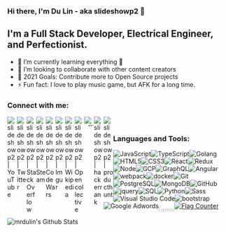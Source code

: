 ### Hi there, I'm Du Lin - aka slideshowp2 👋

## I'm a Full Stack Developer, Electrical Engineer, and Perfectionist.
- 🌱 I’m currently learning everything 🤣
- 👯 I’m looking to collaborate with other content creators
- 🥅 2021 Goals: Contribute more to Open Source projects
- ⚡ Fun fact: I love to play music game, but AFK for a long time.

### Connect with me:

[<img align="left" alt="slideshowp2 | YouTube" width="22px" src="https://cdn.jsdelivr.net/npm/simple-icons@v3/icons/youtube.svg" />][youtube]
[<img align="left" alt="slideshowp2 | Twitter" width="22px" src="https://cdn.jsdelivr.net/npm/simple-icons@v3/icons/twitter.svg" />][twitter]
[<img align="left" alt="slideshowp2 | Stack Overflow" width="22px" src="https://cdn.jsdelivr.net/npm/simple-icons@3.4.0/icons/stackoverflow.svg" />][stackoverflow]
[<img align="left" alt="slideshowp2 | Steam" width="22px" src="https://cdn.jsdelivr.net/npm/simple-icons@3.4.0/icons/steam.svg" />][steam]
[<img align="left" alt="slideshowp2 | CodeWars" width="22px" src="https://cdn.jsdelivr.net/npm/simple-icons@3.4.0/icons/codewars.svg" />][codewars]
[<img align="left" alt="slideshowp2 | Imgur" width="22px" src="https://cdn.jsdelivr.net/npm/simple-icons@3.4.0/icons/imgur.svg" />][imgur]
[<img align="left" alt="slideshowp2 | Wikipedia" width="22px" src="https://cdn.jsdelivr.net/npm/simple-icons@3.4.0/icons/wikipedia.svg" />][wikipedia]
[<img align="left" alt="slideshowp2 | Opencollective" width="22px" src="https://cdn.jsdelivr.net/npm/simple-icons@3.4.0/icons/opencollective.svg" />][opencollective]
[<img align="left" src="https://d2fltix0v2e0sb.cloudfront.net/dev-badge.svg" alt="official_dulin's DEV Profile" height="22" width="22">][dev.to]
[<img align="left" alt="slideshowp2 | hackerrank" width="22px" src="https://cdn.jsdelivr.net/npm/simple-icons@3.4.0/icons/hackerrank.svg" />][hackerrank]
[<img align="left" alt="slideshowp2 | producthunt" width="22px" src="https://cdn.jsdelivr.net/npm/simple-icons@3.4.0/icons/producthunt.svg" />][producthunt]


<br />

### Languages and Tools:

<img align="left" alt="JavaScript" src="https://img.icons8.com/color/36/000000/javascript.png"/>
<img align="left" alt="TypeScript" src="https://img.icons8.com/color/36/000000/typescript.png"/>
<img align="left" alt="Golang" src="https://img.icons8.com/color/36/000000/golang.png"/>
<img align="left" alt="HTML5" src="https://img.icons8.com/color/36/000000/html-5.png"/>
<img align="left" alt="CSS3" src="https://img.icons8.com/color/36/000000/css3.png"/>
<img align="left" alt="React" src="https://img.icons8.com/plasticine/36/000000/react.png"/>
<img align="left" alt="Redux" src="https://img.icons8.com/color/36/000000/redux.png"/>
<img align="left" alt="Node" src="https://img.icons8.com/color/36/000000/nodejs.png"/>
<img align="left" alt="GCP" src="https://img.icons8.com/color/36/000000/google-cloud-platform.png"/>
<img align="left" alt="GraphQL" src="https://img.icons8.com/color/36/000000/graphql.png"/>
<img align="left" alt="Angular" src="https://img.icons8.com/color/36/000000/angularjs.png"/>
<img align="left" alt="webpack" src="https://img.icons8.com/dusk/36/000000/webpack.png"/>
<img align="left" alt="docker" src="https://img.icons8.com/dusk/36/000000/docker.png"/>
<img align="left" alt="Git" src="https://img.icons8.com/color/36/000000/git.png"/>
<img align="left" alt="PostgreSQL" src="https://img.icons8.com/color/36/000000/postgreesql.png"/>
<img align="left" alt="MongoDB" src="https://img.icons8.com/color/36/000000/mongodb.png"/>
<img align="left" alt="GitHub" src="https://img.icons8.com/fluent/36/000000/github.png"/>
<img align="left" alt="jquery" src="https://img.icons8.com/ios-filled/36/000000/jquery.png"/>
<img align="left" alt="SQL" src="https://img.icons8.com/wired/36/000000/sql.png"/>
<img align="left" alt="Python" src="https://img.icons8.com/color/36/000000/python.png"/>
<img align="left" alt="Sass" src="https://img.icons8.com/color/36/000000/sass.png"/>
<img align="left" alt="Visual Studio Code" src="https://img.icons8.com/fluent/36/000000/visual-studio-code-2019.png"/>
<img align="left" alt="bootstrap" src="https://img.icons8.com/color/36/000000/bootstrap.png"/>
<img align="left" alt="Google Adwords" src="https://img.icons8.com/nolan/36/google-adwords.png"/>
<img align="left" alt="express" width="36px" src="https://raw.githubusercontent.com/github/explore/78df643247d429f6cc873026c0622819ad797942/topics/express/express.png" />

<br />
<br />
<br />
<br />

<img align="left" alt="mrdulin's Github Stats" src="https://github-readme-stats.mrdulin.vercel.app/api?username=mrdulin&show_icons=true&theme=radical" />

<!-- hide counter -->
<a href="https://info.flagcounter.com/ab0j"><img src="https://s11.flagcounter.com/count2/ab0j/bg_FFFFFF/txt_000000/border_CCCCCC/columns_6/maxflags_50/viewers_0/labels_1/pageviews_1/flags_0/percent_0/" alt="Flag Counter" width="0px" height="0px" border="0"></a>

[twitter]: https://twitter.com/slideshowp2
[youtube]: https://www.youtube.com/channel/UC4xtSPPa6fWUlr43XsZeOAQ
[stackoverflow]: https://stackoverflow.com/users/6463558/slideshowp2
[steam]: https://steamcommunity.com/id/slideshowp2/
[codewars]: https://www.codewars.com/users/mrdulin
[imgur]: https://imgur.com/user/slideshowp2/submitted
[wikipedia]: https://zh.wikipedia.org/wiki/User:Slideshowp2/%E5%85%B3%E4%BA%8E%E6%88%91
[opencollective]: https://opencollective.com/lin-du
[dev.to]: https://dev.to/mrdulin
[HackerRank]: https://www.hackerrank.com/slideshowp2
[producthunt]: https://www.producthunt.com/@novaliine
